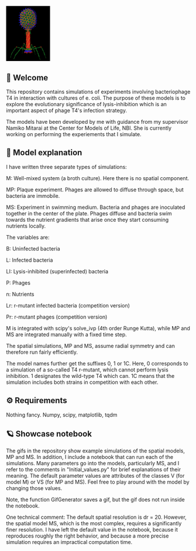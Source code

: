 <img src=T4-logo.png width="120">

## :rocket: Welcome

This repository contains simulations of experiments involving bacteriophage T4 in interaction with cultures of e. coli. The purpose of these models is to explore the evolutionary significance of lysis-inhibition which is an important aspect of phage T4's infection strategy. 

The models have been developed by me with guidance from my supervisor Namiko Mitarai at the Center for Models of Life, NBI. She is currently working on performing the experiements that I simulate.

## :test_tube:  Model explanation

I have written three separate types of simulations:

M: Well-mixed system (a broth culture). Here there is no spatial component.

MP: Plaque experiment. Phages are allowed to diffuse through space, but bacteria are immobile.

MS: Experiment in swimming medium. Bacteria and phages are inoculated together in the center of the plate. Phages diffuse and bacteria swim towards the nutrient gradients that arise once they start consuming nutrients locally.

The variables are:

B: Uninfected bacteria

L: Infected bacteria

LI: Lysis-inhibited (superinfected) bacteria

P: Phages 

n: Nutrients

Lr: r-mutant infected bacteria (competition version)

Pr: r-mutant phages (competition version)

M is integrated with scipy's solve_ivp (4th order Runge Kutta), while MP and MS are integrated manually with a fixed time step.

The spatial simulations, MP and MS, assume radial symmetry and can therefore run fairly efficiently.

The model names further get the suffixes 0, 1 or 1C. Here, 0 corresponds to a simulation of a so-called T4 r-mutant, which cannot perform lysis inhibition. 1 designates the wild-type T4 which can. 1C means that the simulation includes both strains in competition with each other.

## :gear:  Requirements

Nothing fancy. Numpy, scipy, matplotlib, tqdm

## :ringed_planet:  Showcase notebook

The gifs in the repository show example simulations of the spatial models, MP and MS. In addition, I include a notebook that can run each of the simulations. Many parameters go into the models, particularly MS, and I refer to the comments in "Initial_values.py" for brief explanations of their meaning. The default parameter values are attributes of the classes V (for model M) or VS (for MP and MS). Feel free to play around with the model by changing those values.

Note, the function GifGenerator saves a gif, but the gif does not run inside the notebook.

One technical comment: The default spatial resolution is dr = 20. However, the spatial model MS, which is the most complex, requires a significantly finer resolution. I have left the default value in the notebook, because it reproduces roughly the right behavior, and because a more precise simulation requires an impractical computation time.